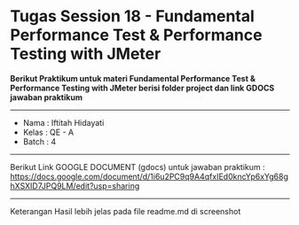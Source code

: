 # Tugas Session 18 -  Fundamental Performance Test & Performance Testing with JMeter 

**Berikut Praktikum untuk materi Fundamental Performance Test & Performance Testing with JMeter berisi folder project dan link GDOCS jawaban praktikum**
___
- Nama : Iftitah Hidayati
- Kelas : QE - A
- Batch : 4
___
Berikut Link GOOGLE DOCUMENT (gdocs) untuk jawaban praktikum : 
https://docs.google.com/document/d/1i6u2PC9q9A4qfxIEd0kncYp6xYg68ghXSXID7JPQ9LM/edit?usp=sharing
___
Keterangan Hasil lebih jelas pada file readme.md di screenshot